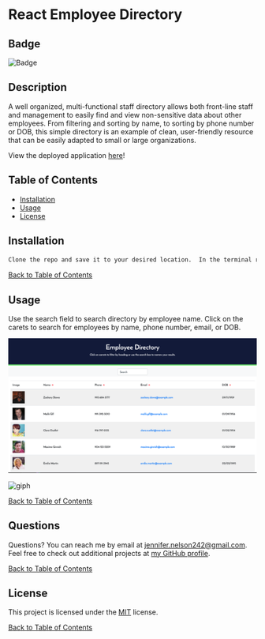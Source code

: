 # React Employee Directory

  ## Badge

  ![Badge](https://img.shields.io/badge/license-MIT-green.svg)

  ## Description

 A well organized, multi-functional staff directory allows both front-line staff and management to easily find and view non-sensitive data about other employees.  From filtering and sorting by name, to sorting by phone number or DOB, this simple directory is an example of clean, user-friendly resource that can be easily adapted to small or large organizations.

  View the deployed application [here](https://jnel-221.github.io/React-Team-Directory/)!
  
  ## Table of Contents
  
  - [Installation](#Installation)
  - [Usage](#Usage)
  - [License](#License)
  
  ## Installation

  ```bash
  Clone the repo and save it to your desired location.  In the terminal run NPM i to install dependencies.  Run npm start to start the server and see the app in the browser.
  ```

  [Back to Table of Contents](#table-of-contents)
  
  ## Usage

  Use the search field to search directory by employee name.  Click on the carets to search for employees by name, phone number, email, or DOB.

 
  ![screenshot](./assets/screenshotlg.png)

  ![giph](./assets/reactapp.gif)
  

  [Back to Table of Contents](#table-of-contents)
  
  
  ## Questions
  
  Questions? You can reach me by email at jennifer.nelson242@gmail.com. Feel free to check out additional projects at [my GitHub profile](https://github.com/jnel-221).

  [Back to Table of Contents](#table-of-contents)
  
  ## License

  This project is licensed under the [MIT](license) license.
  
  [Back to Table of Contents](#table-of-contents)
